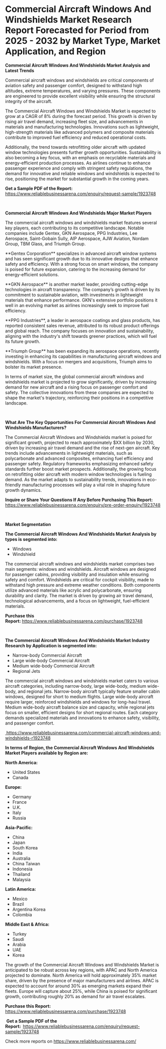 <p><h1>Commercial Aircraft Windows And Windshields Market Research Report Forecasted for Period from 2025 -  2032 by Market Type, Market Application, and Region</h1></p><p><strong>Commercial Aircraft Windows And Windshields Market Analysis and Latest Trends</strong></p>
<p><p>Commercial aircraft windows and windshields are critical components of aviation safety and passenger comfort, designed to withstand high altitudes, extreme temperatures, and varying pressures. These components are engineered to provide excellent visibility while ensuring the structural integrity of the aircraft.</p><p>The Commercial Aircraft Windows and Windshields Market is expected to grow at a CAGR of 8% during the forecast period. This growth is driven by rising air travel demand, increasing fleet size, and advancements in materials and manufacturing technologies. Innovations such as lightweight, high-strength materials like advanced polymers and composite materials contribute to improved fuel efficiency and reduced operational costs.</p><p>Additionally, the trend towards retrofitting older aircraft with updated window technologies presents further growth opportunities. Sustainability is also becoming a key focus, with an emphasis on recyclable materials and energy-efficient production processes. As airlines continue to enhance passenger experience and comply with stringent safety regulations, the demand for innovative and reliable windows and windshields is expected to rise, positioning the market for substantial growth in the coming years.</p></p>
<p><strong>Get a Sample PDF of the Report:&nbsp;</strong> <a href="https://www.reliablebusinessarena.com/enquiry/request-sample/1923748?utm_campaign=1905&utm_medium=2&utm_source=Github&utm_content=ia&utm_term=14012025&utm_id=commercial-aircraft-windows-and-windshields">https://www.reliablebusinessarena.com/enquiry/request-sample/1923748</a></p>
<p>&nbsp;</p>
<p><strong>Commercial Aircraft Windows And Windshields Major Market Players</strong></p>
<p><p>The commercial aircraft windows and windshields market features several key players, each contributing to its competitive landscape. Notable companies include Gentex, GKN Aerospace, PPG Industries, Lee Aerospace, Saint-Gobain Sully, AIP Aerospace, AJW Aviation, Nordam Group, TBM Glass, and Triumph Group.</p><p>**Gentex Corporation** specializes in advanced aircraft window systems and has seen significant growth due to its innovative designs that enhance safety and efficiency. With a strong focus on smart windows, the company is poised for future expansion, catering to the increasing demand for energy-efficient solutions.</p><p>**GKN Aerospace** is another market leader, providing cutting-edge technologies in aircraft transparency. The company’s growth is driven by its commitment to sustainable aviation, with investments in lightweight materials that enhance performance. GKN's extensive portfolio positions it well in an evolving market as airlines increasingly seek to improve fuel efficiency.</p><p>**PPG Industries**, a leader in aerospace coatings and glass products, has reported consistent sales revenue, attributed to its robust product offerings and global reach. The company focuses on innovation and sustainability, aligning with the industry's shift towards greener practices, which will fuel its future growth.</p><p>**Triumph Group** has been expanding its aerospace operations, recently investing in enhancing its capabilities in manufacturing aircraft windows and windshields. With a focus on mergers and acquisitions, Triumph aims to bolster its market presence.</p><p>In terms of market size, the global commercial aircraft windows and windshields market is projected to grow significantly, driven by increasing demand for new aircraft and a rising focus on passenger comfort and safety. The collective innovations from these companies are expected to shape the market's trajectory, reinforcing their positions in a competitive landscape.</p></p>
<p>&nbsp;</p>
<p><strong>What Are The Key Opportunities For Commercial Aircraft Windows And Windshields Manufacturers?</strong></p>
<p><p>The Commercial Aircraft Windows and Windshields market is poised for significant growth, projected to reach approximately $XX billion by 2030, driven by increasing air travel demand and the rise of next-gen aircraft. Key trends include advancements in lightweight materials, such as polycarbonate and advanced composites, enhancing fuel efficiency and passenger safety. Regulatory frameworks emphasizing enhanced safety standards further boost market prospects. Additionally, the growing focus on retrofitting older aircraft with modern window technologies is fueling demand. As the market adapts to sustainability trends, innovations in eco-friendly manufacturing processes will play a vital role in shaping future growth dynamics.</p></p>
<p><strong>Inquire or Share Your Questions If Any Before Purchasing This Report:</strong> <a href="https://www.reliablebusinessarena.com/enquiry/pre-order-enquiry/1923748?utm_campaign=1905&utm_medium=2&utm_source=Github&utm_content=ia&utm_term=14012025&utm_id=commercial-aircraft-windows-and-windshields">https://www.reliablebusinessarena.com/enquiry/pre-order-enquiry/1923748</a></p>
<p>&nbsp;</p>
<p><strong>Market Segmentation</strong></p>
<p><strong>The Commercial Aircraft Windows And Windshields Market Analysis by types is segmented into:</strong></p>
<p><ul><li>Windows</li><li>Windshield</li></ul></p>
<p><p>The commercial aircraft windows and windshields market comprises two main segments: windows and windshields. Aircraft windows are designed for passenger cabins, providing visibility and insulation while ensuring safety and comfort. Windshields are critical for cockpit visibility, made to withstand high pressure and extreme weather conditions. Both components utilize advanced materials like acrylic and polycarbonate, ensuring durability and clarity. The market is driven by growing air travel demand, technological advancements, and a focus on lightweight, fuel-efficient materials.</p></p>
<p><strong>Purchase this Report:&nbsp;</strong><a href="https://www.reliablebusinessarena.com/purchase/1923748?utm_campaign=1905&utm_medium=2&utm_source=Github&utm_content=ia&utm_term=14012025&utm_id=commercial-aircraft-windows-and-windshields">https://www.reliablebusinessarena.com/purchase/1923748</a></p>
<p>&nbsp;</p>
<p><strong>The Commercial Aircraft Windows And Windshields Market Industry Research by Application is segmented into:</strong></p>
<p><ul><li>Narrow-body Commercial Aircraft</li><li>Large wide-body Commercial Aircraft</li><li>Medium wide-body Commercial Aircraft</li><li>Regional Jets</li></ul></p>
<p><p>The commercial aircraft windows and windshields market caters to various aircraft categories, including narrow-body, large wide-body, medium wide-body, and regional jets. Narrow-body aircraft typically feature smaller cabin windows, designed for short to medium flights. Large wide-body aircraft require larger, reinforced windshields and windows for long-haul travel. Medium wide-body aircraft balance size and capacity, while regional jets focus on smaller, efficient designs for short regional routes. Each category demands specialized materials and innovations to enhance safety, visibility, and passenger comfort.</p></p>
<p><a href="https://www.reliablebusinessarena.com/commercial-aircraft-windows-and-windshields-r1923748?utm_campaign=1905&utm_medium=2&utm_source=Github&utm_content=ia&utm_term=14012025&utm_id=commercial-aircraft-windows-and-windshields">&nbsp;https://www.reliablebusinessarena.com/commercial-aircraft-windows-and-windshields-r1923748</a></p>
<p><strong>In terms of Region, the Commercial Aircraft Windows And Windshields Market Players available by Region are:</strong></p>
<p>
    <p> <strong> North America: </strong>
        <ul>
            <li>United States</li>
            <li>Canada</li>
        </ul>
        </p> 
    <p> <strong> Europe: </strong>
        <ul>
            <li>Germany</li>
            <li>France</li>
            <li>U.K.</li>
            <li>Italy</li>
            <li>Russia</li>
        </ul>
        </p> 
    <p> <strong> Asia-Pacific: </strong>
        <ul>
            <li>China</li>
            <li>Japan</li>
            <li>South Korea</li>
            <li>India</li>
            <li>Australia</li>
            <li>China Taiwan</li>
            <li>Indonesia</li>
            <li>Thailand</li>
            <li>Malaysia</li>
        </ul>
        </p> 
    <p> <strong> Latin America: </strong>
        <ul>
            <li>Mexico</li>
            <li>Brazil</li>
            <li>Argentina Korea</li>
            <li>Colombia</li>
        </ul>
        </p> 
    <p> <strong> Middle East & Africa: </strong>
        <ul>
            <li>Turkey</li>
            <li>Saudi</li>
            <li>Arabia</li>
            <li>UAE</li>
            <li>Korea</li>
        </ul>
    </p>
    </p>
<p><p>The growth of the Commercial Aircraft Windows and Windshields Market is anticipated to be robust across key regions, with APAC and North America projected to dominate. North America will hold approximately 35% market share, driven by the presence of major manufacturers and airlines. APAC is expected to account for around 30% as emerging markets expand their fleets. Europe will capture about 25%, while China is poised for significant growth, contributing roughly 20% as demand for air travel escalates.</p></p>
<p><strong>Purchase this Report: </strong><a href="https://www.reliablebusinessarena.com/purchase/1923748?utm_campaign=1905&utm_medium=2&utm_source=Github&utm_content=ia&utm_term=14012025&utm_id=commercial-aircraft-windows-and-windshields">https://www.reliablebusinessarena.com/purchase/1923748</a></p>
<p>&nbsp;<strong>Get a Sample PDF of the Report:&nbsp;&nbsp;</strong><a href="https://www.reliablebusinessarena.com/enquiry/request-sample/1923748?utm_campaign=1905&utm_medium=2&utm_source=Github&utm_content=ia&utm_term=14012025&utm_id=commercial-aircraft-windows-and-windshields">https://www.reliablebusinessarena.com/enquiry/request-sample/1923748</a></p>
<p><strong></strong></p>
<p>Check more reports on <a href="https://www.reliablebusinessarena.com/?utm_campaign=1905&utm_medium=2&utm_source=Github&utm_content=ia&utm_term=14012025&utm_id=commercial-aircraft-windows-and-windshields">https://www.reliablebusinessarena.com/</a></p>